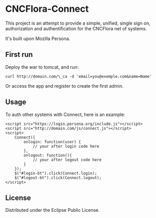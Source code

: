 # CNCFlora-Connect

This project is an attempt to provide a simple, unified, single sign on, authorization and authentification for the CNCFlora net of systems.

It's built upon Mozilla Persona.

## First run

Deploy the war to tomcat, and run:

    curl http://domain.com/\_ca -d 'email=you@exemple.com&name=Name'

Or access the app and register to create the first admin.

## Usage

To auth other systems with Connect, here is an example:

    <script src="https://login.persona.org/include.js"></script>
    <script src="http://domain.com/js/connect.js"></script>
    <script>
        Connect({
            onlogin: function(user) {
                // your after login code here
            },
            onlogout: function(){
                // your after logout code here
            }
        });
        $("#login-bt").click(Connect.login);
        $("#logout-bt").click(Connect.logout);
    </script>

## License

Distributed under the Eclipse Public License.

